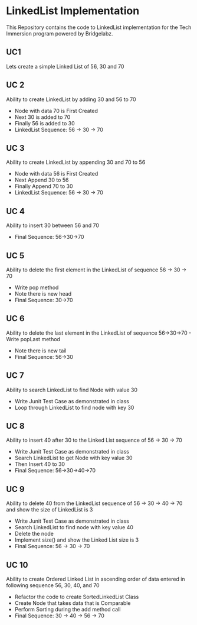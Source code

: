 # LinkedList Implementation 

This Repository contains the code to LinkedList implementation for the Tech Immersion program powered by Bridgelabz.


## UC1
Lets create a simple Linked List of 56, 30 and 70

## UC 2
Ability to create LinkedList by adding 30 and 56 to 70
- Node with data 70 is First Created
- Next 30 is added to 70
- Finally 56 is added to 30
- LinkedList Sequence: 56 -> 30 -> 70

## UC 3
Ability to create LinkedList by appending 30 and 70 to 56
- Node with data 56 is First Created
- Next Append 30 to 56
- Finally Append 70 to 30
- LinkedList Sequence: 56 -> 30 -> 70

## UC 4
Ability to insert 30 between 56 and 70
- Final Sequence: 56->30->70

## UC 5
Ability to delete the first element in the LinkedList of sequence 56 -> 30 -> 70 
- Write pop method
- Note there is new head
- Final Sequence: 30->70

## UC 6
Ability to delete the last element in the LinkedList of sequence 56->30->70 - Write popLast method
- Note there is new tail
- Final Sequence: 56->30

## UC 7
Ability to search LinkedList to find Node with value 30
- Write Junit Test Case as demonstrated in class
- Loop through LinkedList to find node with key 30

## UC 8
Ability to insert 40 after 30 to the Linked List sequence of 56 -> 30 -> 70
- Write Junit Test Case as demonstrated in class
- Search LinkedList to get Node with key value 30
- Then Insert 40 to 30
- Final Sequence: 56->30->40->70

## UC 9
Ability to delete 40 from the LinkedList sequence of 56 -> 30 -> 40 -> 70 and show the size of LinkedList is 3
- Write Junit Test Case as demonstrated in class
- Search LinkedList to find node with key value 40
- Delete the node
- Implement size() and show the Linked List size is 3
- Final Sequence: 56 -> 30 -> 70

## UC 10
Ability to create Ordered Linked List in ascending order of data entered in following sequence 56, 30, 40, and 70
- Refactor the code to create SortedLinkedList Class
- Create Node that takes data that is Comparable
- Perform Sorting during the add method call
- Final Sequence: 30 -> 40 -> 56 -> 70
